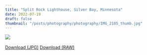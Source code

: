 ```yaml
---
title: "Split Rock Lighthouse, Silver Bay, Minnesota"
date: 2022-07-19
draft: false
thumbnail: "/posts/photography/photography/IMG_2105_thumb.jpg"
---
```

<img src="/posts/photography/photography/IMG_2105_edited.jpg">
<br>
<br>
<a href="/posts/photography/photography/IMG_2105_edited.jpg" class="btn">Download (JPG)</a>
<a href="/posts/photography/photography/IMG_2105.DNG" class="btn">Download (RAW)</a>